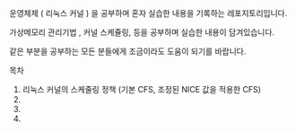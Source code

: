 운영체제 ( 리눅스 커널 ) 을 공부하며 혼자 실습한 내용을 기록하는 레포지토리입니다. 

가상메모리 관리기법 , 커널 스케쥴링, 등을 공부하며 실습한 내용이 담겨있습니다. 

같은 부분을 공부하는 모든 분들에게 조금이라도 도움이 되기를 바랍니다.


목차 

1. 리눅스 커널의 스케줄링 정책 (기본 CFS, 조정된 NICE 값을 적용한 CFS)
2.
3.
4. 
